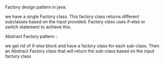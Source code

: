 Factory design pattern in java:   
 
 we have a single Factory class. This factory class returns different subclasses based on the input provided.
 Factory class uses if-else or switch statement to achieve this.
 
 
Abstract Factory pattern :

we get rid of if-else block and have a factory class for each sub-class.
 Then an Abstract Factory class that will return the sub-class based on the input factory class